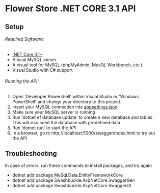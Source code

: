 # Flower Store .NET CORE 3.1 API

## Setup
###### Required Software: 
- [.NET Core 3.1+](https://dotnet.microsoft.com/download)
- A local MySQL server
- A visual tool for MySQL (phpMyAdmin, MysQL Workbench, etc.)
- Visual Studio with C# support

###### Running the API:
1. Open 'Developer Powershell' within Visual Studio or 'Windows PowerShell' and change your directory to this project.
2. Insert your MySQL connection into [appsettings.json](FlowerStore/appsettings.json)
3. Make sure your MySQL server is running
4. Run 'dotnet ef database update' to create a new database and tables. This will also seed the database with predefined data.
5. Run 'dotnet run' to start the API
6. In a browser, go to http://localhost:5000/swagger/index.html to try out the API

## Troubleshooting
In case of errors, run these commands to install packages, and try again
- dotnet add package MySql.Data.EntityFrameworkCore
- dotnet add package Swashbuckle.AspNetCore.SwaggerGen
- dotnet add package Swashbuckle.AspNetCore.SwaggerUI